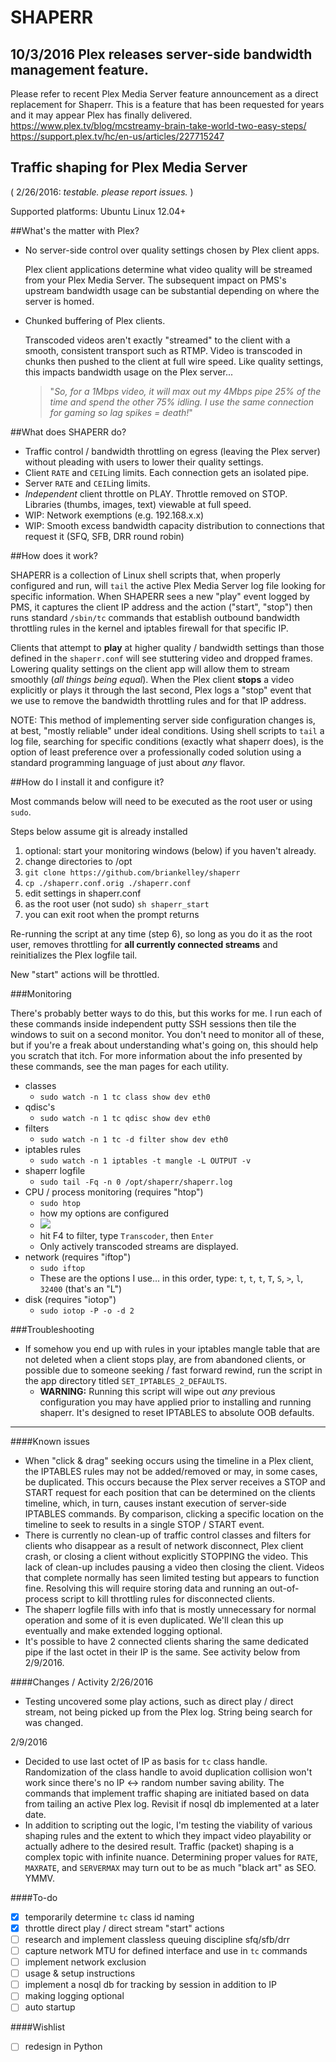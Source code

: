 # SHAPERR

## 10/3/2016 Plex releases server-side bandwidth management feature.
Please refer to recent Plex Media Server feature announcement as a direct replacement for Shaperr. This is a feature that has been requested for years and it may appear Plex has finally delivered.
https://www.plex.tv/blog/mcstreamy-brain-take-world-two-easy-steps/
https://support.plex.tv/hc/en-us/articles/227715247

## Traffic shaping for Plex Media Server ##

( 2/26/2016: *testable. please report issues.* )

Supported platforms: Ubuntu Linux 12.04+

##What's the matter with Plex?
* No server-side control over quality settings chosen by Plex client apps.

	Plex client applications determine what video quality will be streamed from your Plex Media Server. The subsequent impact on PMS's upstream bandwidth usage can be substantial depending on where the server is homed.

* Chunked buffering of Plex clients.

	Transcoded videos aren't exactly "streamed" to the client with a smooth, consistent transport such as RTMP. Video is transcoded in chunks then pushed to the client at full wire speed. Like quality settings, this impacts bandwidth usage on the Plex server...

	> "*So, for a 1Mbps video, it will max out my 4Mbps pipe 25% of the time and spend the other 75% idling. I use the same connection for gaming so lag spikes = death!*"

##What does SHAPERR do?

* Traffic control / bandwidth throttling on egress (leaving the Plex server) without pleading with users to lower their quality settings.
* Client `RATE` and `CEIL`ing limits. Each connection gets an isolated pipe.
* Server `RATE` and `CEIL`ing limits.
* *Independent* client throttle on PLAY. Throttle removed on STOP. Libraries (thumbs, images, text) viewable at full speed.
* WIP: Network exemptions (e.g. 192.168.x.x)
* WIP: Smooth excess bandwidth capacity distribution to connections that request it (SFQ, SFB, DRR round robin) 

##How does it work?

SHAPERR is a collection of Linux shell scripts that, when properly configured and run, will `tail` the active Plex Media Server log file looking for specific information. When SHAPERR sees a new "play" event logged by PMS, it captures the client IP address and the action ("start", "stop") then runs standard `/sbin/tc` commands that establish outbound bandwidth throttling rules in the kernel and iptables firewall for that specific IP.

Clients that attempt to **play** at higher quality / bandwidth settings than those defined in the  `shaperr.conf` will see stuttering video and dropped frames. Lowering quality settings on the client app will allow them to stream smoothly (*all things being equal*). When the Plex client **stops** a video explicitly or plays it through the last second, Plex logs a "stop" event that we use to remove the bandwidth throttling rules and for that IP address.

NOTE: This method of implementing server side configuration changes is, at best, "mostly reliable" under ideal conditions. Using shell scripts to `tail` a log file, searching for specific conditions (exactly what shaperr does), is the option of least preference over a professionally coded solution using a standard programming language of just about *any* flavor. 

##How do I install it and configure it?

Most commands below will need to be executed as the root user or using `sudo`.

Steps below assume git is already installed
  
1. optional: start your monitoring windows (below) if you haven't already.
2. change directories to /opt
3. `git clone https://github.com/briankelley/shaperr`
4. `cp ./shaperr.conf.orig ./shaperr.conf`
5. edit settings in shaperr.conf
6. as the root user (not sudo) `sh shaperr_start`
7. you can exit root when the prompt returns

Re-running the script at any time (step 6), so long as you do it as the root user, removes throttling for **all currently connected streams** and reinitializes the Plex logfile tail.

New "start" actions will be throttled.


###Monitoring

There's probably better ways to do this, but this works for me. I run each of these commands inside independent putty SSH sessions then tile the windows to suit on a second monitor. You don't need to monitor all of these, but if you're a freak about understanding what's going on, this should help you scratch that itch. For more information about the info presented by these commands, see the man pages for each utility.

- classes
	- `sudo watch -n 1 tc class show dev eth0`
- qdisc's
	- `sudo watch -n 1 tc qdisc show dev eth0`
- filters
	- `sudo watch -n 1 tc -d filter show dev eth0`
- iptables rules
	- `sudo watch -n 1 iptables -t mangle -L OUTPUT -v`
- shaperr logfile
	- `sudo tail -Fq -n 0 /opt/shaperr/shaperr.log`
- CPU / process monitoring (requires "htop")
	- `sudo htop`
	- how my options are configured
	- ![](http://i.imgur.com/fExT80H.png)
	- hit F4 to filter, type `Transcoder`, then `Enter`
	- Only actively transcoded streams are displayed.
- network (requires "iftop")
	- `sudo iftop`
	- These are the options I use... in this order, type: `t`, `t`, `t`, `T`, `S`, `>`, `l`, `32400` (that's an "L")
- disk (requires "iotop")
	- `sudo iotop -P -o -d 2`

###Troubleshooting
- If somehow you end up with rules in your iptables mangle table that are not deleted when a client stops play, are from abandoned clients, or possible due to someone seeking / fast forward rewind, run the script in the app directory titled `SET_IPTABLES_2_DEFAULTS`.
	- **WARNING:** Running this script will wipe out *any* previous configuration you may have applied prior to installing and running shaperr. It's designed to reset IPTABLES to absolute OOB defaults. 

----------
####Known issues

* When "click & drag" seeking occurs using the timeline in a Plex client, the IPTABLES rules may not be added/removed or may, in some cases, be duplicated. This occurs because the Plex server receives a STOP and START request for each position that can be determined on the clients timeline, which, in turn, causes instant execution of server-side IPTABLES commands. By comparison, clicking a specific location on the timeline to seek to results in a single STOP / START event.
* There is currently no clean-up of traffic control classes and filters for clients who disappear as a result of network disconnect, Plex client crash, or closing a client without explicitly STOPPING the video. This lack of clean-up includes pausing a video then closing the client. Videos that complete normally has seen limited testing but appears to function fine. Resolving this will require storing data and running an out-of-process script to kill throttling rules for disconnected clients.
* The shaperr logfile fills with info that is mostly unnecessary for normal operation and some of it is even duplicated. We'll clean this up eventually and make extended logging optional.
* It's possible to have 2 connected clients sharing the same dedicated pipe if the last octet in their IP is the same. See activity below from 2/9/2016.

####Changes / Activity
2/26/2016

* Testing uncovered some play actions, such as direct play / direct stream, not being picked up from the Plex log. String being search for was changed. 

2/9/2016

* Decided to use last octet of IP as basis for `tc` class handle. Randomization of the class handle to avoid duplication collision won't work since there's no IP <-> random number saving ability. The commands that implement traffic shaping are initiated based on data from tailing an active Plex log. Revisit if nosql db implemented at a later date.
* In addition to scripting out the logic, I'm testing the viability of various shaping rules and the extent to which they impact video playability or actually adhere to the desired result. Traffic (packet) shaping is a complex topic with infinite nuance. Determining proper values for `RATE`, `MAXRATE`, and `SERVERMAX` may turn out to be as much "black art" as SEO. YMMV.

####To-do
- [x] temporarily determine `tc` class id naming
- [x] throttle direct play / direct stream "start" actions 
- [ ] research and implement classless queuing discipline sfq/sfb/drr
- [ ] capture network MTU for defined interface and use in `tc` commands
- [ ] implement network exclusion
- [ ] usage & setup instructions
- [ ] implement a nosql db for tracking by session in addition to IP
- [ ] making logging optional
- [ ] auto startup

####Wishlist
- [ ] redesign in Python
